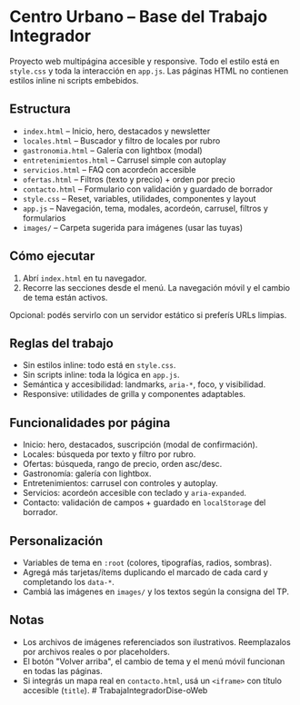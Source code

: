 # Centro Urbano – Base del Trabajo Integrador

Proyecto web multipágina accesible y responsive. Todo el estilo está en `style.css` y toda la interacción en `app.js`. Las páginas HTML no contienen estilos inline ni scripts embebidos.

## Estructura

- `index.html` – Inicio, hero, destacados y newsletter
- `locales.html` – Buscador y filtro de locales por rubro
- `gastronomia.html` – Galería con lightbox (modal)
- `entretenimientos.html` – Carrusel simple con autoplay
- `servicios.html` – FAQ con acordeón accesible
- `ofertas.html` – Filtros (texto y precio) + orden por precio
- `contacto.html` – Formulario con validación y guardado de borrador
- `style.css` – Reset, variables, utilidades, componentes y layout
- `app.js` – Navegación, tema, modales, acordeón, carrusel, filtros y formularios
- `images/` – Carpeta sugerida para imágenes (usar las tuyas)

## Cómo ejecutar

1. Abrí `index.html` en tu navegador.
2. Recorre las secciones desde el menú. La navegación móvil y el cambio de tema están activos.

Opcional: podés servirlo con un servidor estático si preferís URLs limpias.

## Reglas del trabajo

- Sin estilos inline: todo está en `style.css`.
- Sin scripts inline: toda la lógica en `app.js`.
- Semántica y accesibilidad: landmarks, `aria-*`, foco, y visibilidad.
- Responsive: utilidades de grilla y componentes adaptables.

## Funcionalidades por página

- Inicio: hero, destacados, suscripción (modal de confirmación).
- Locales: búsqueda por texto y filtro por rubro.
- Ofertas: búsqueda, rango de precio, orden asc/desc.
- Gastronomía: galería con lightbox.
- Entretenimientos: carrusel con controles y autoplay.
- Servicios: acordeón accesible con teclado y `aria-expanded`.
- Contacto: validación de campos + guardado en `localStorage` del borrador.

## Personalización

- Variables de tema en `:root` (colores, tipografías, radios, sombras).
- Agregá más tarjetas/ítems duplicando el marcado de cada card y completando los `data-*`.
- Cambiá las imágenes en `images/` y los textos según la consigna del TP.

## Notas

- Los archivos de imágenes referenciados son ilustrativos. Reemplazalos por archivos reales o por placeholders.
- El botón "Volver arriba", el cambio de tema y el menú móvil funcionan en todas las páginas.
- Si integrás un mapa real en `contacto.html`, usá un `<iframe>` con título accesible (`title`).
#   T r a b a j a I n t e g r a d o r D i s e - o W e b  
 